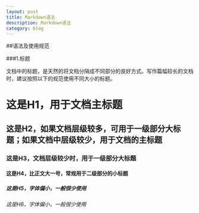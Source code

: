 ```yaml
---
layout: post
title: Markdown语法
description: Markdown语法
category: blog
---
```





##语法及使用规范  
  
 
###1.标题  

文档中的标题，是天然的将文档分隔成不同部分的良好方式。写作篇幅较长的文档时，建议按照以下的规范使用不同大小的标题。  

   # 这是H1，用于文档主标题    
   ## 这是H2，如果文档层级较多，可用于一级部分大标题；如果文档中层级较少，用于文档的主标题    
   ### 这是H3，文档层级较少时，用于一级部分大标题    
   #### 这是H4，比正文大一号，常规用于二级部分的小标题    
   ##### 这是H5，字体偏小，一般很少使用     
   ###### 这是H6，字体偏小，一般很少使用   